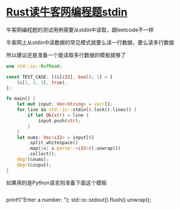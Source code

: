 # [Rust读牛客网编程题stdin](/2020/08/newcoder_stdin.md)

牛客网编程题的测试用例需要从stdin中读取，跟leetcode不一样

牛客网上从stdin中读数据的常见模式就要么读一行数据，要么读多行数据

所以建议还是准备一个能读取多行数据的模板就够了

```rust
use std::io::BufRead;

const TEST_CASE: [(&[i32], bool); 1] = [
    (&[1, 2, 3], true),
];

fn main() {
    let mut input: Vec<String> = vec![];
    for line in std::io::stdin().lock().lines() {
        if let Ok(str) = line {
            input.push(str);
        }
    }
    let nums: Vec<i32> = input[0]
        .split_whitespace()
        .map(|x| x.parse::<i32>().unwrap())
        .collect();
    dbg!(&nums);
    dbg!(&input);
}
```

如果用的是Python语言则准备下面这个模板

```python
```

print!("Enter a number: "); std::io::stdout().flush().unwrap();
